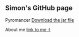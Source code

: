 ## Simon's GitHub page

Pyromancer
[Download the jar file](https://github.com/simo215d/JanuaryGame_JarFile/raw/master/Pyromancer.jar)


About me
[link to me :)](https://github.com/simo215d/simo215d.github.io/blob/master/aboutindex.md)
